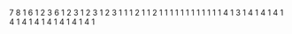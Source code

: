 7
8
1
6
1
2
3
6
1
2
3
1
2
3
1
2
3
1
1
1
2
1
1
2
1
1
1
1
1
1
1
1
1
1
1
1
4
1
3
1
4
1
4
1
4
1
4
1
4
1
4
1
4
1
4
1
4
1
4
1
